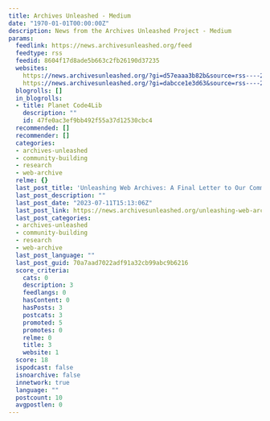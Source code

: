 ```yaml
---
title: Archives Unleashed - Medium
date: "1970-01-01T00:00:00Z"
description: News from the Archives Unleashed Project - Medium
params:
  feedlink: https://news.archivesunleashed.org/feed
  feedtype: rss
  feedid: 8604f17d8ade5b663c2fb26190d37235
  websites:
    https://news.archivesunleashed.org/?gi=d57eaaa3b82b&source=rss----26852f94c45a---4: false
    https://news.archivesunleashed.org/?gi=dabcce1e3d63&source=rss----26852f94c45a---4: false
  blogrolls: []
  in_blogrolls:
  - title: Planet Code4Lib
    description: ""
    id: 47fe0ac3ef9bb492f55a37d12530cbc4
  recommended: []
  recommender: []
  categories:
  - archives-unleashed
  - community-building
  - research
  - web-archive
  relme: {}
  last_post_title: 'Unleashing Web Archives: A Final Letter to Our Community'
  last_post_description: ""
  last_post_date: "2023-07-11T15:13:06Z"
  last_post_link: https://news.archivesunleashed.org/unleashing-web-archives-a-final-letter-to-our-community-de3bc6282192?source=rss----26852f94c45a---4
  last_post_categories:
  - archives-unleashed
  - community-building
  - research
  - web-archive
  last_post_language: ""
  last_post_guid: 70a7aad7022adf91a32cb99abc9b6216
  score_criteria:
    cats: 0
    description: 3
    feedlangs: 0
    hasContent: 0
    hasPosts: 3
    postcats: 3
    promoted: 5
    promotes: 0
    relme: 0
    title: 3
    website: 1
  score: 18
  ispodcast: false
  isnoarchive: false
  innetwork: true
  language: ""
  postcount: 10
  avgpostlen: 0
---
```

